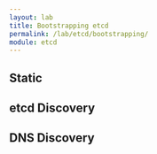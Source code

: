 ```yaml
---
layout: lab
title: Bootstrapping etcd
permalink: /lab/etcd/bootstrapping/
module: etcd
---
```


## Static

## etcd Discovery

## DNS Discovery
